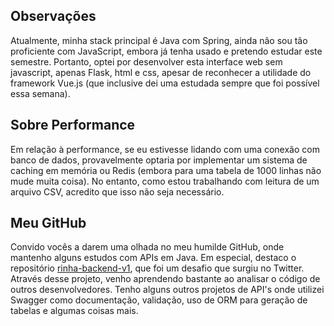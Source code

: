 ## Observações

Atualmente, minha stack principal é Java com Spring, ainda não sou tão proficiente com JavaScript, embora já tenha usado e pretendo estudar este semestre. Portanto, optei por desenvolver esta interface web sem javascript, apenas Flask, html e css, apesar de reconhecer a utilidade do framework Vue.js (que inclusive dei uma estudada sempre que foi possível essa semana).

## Sobre Performance

Em relação à performance, se eu estivesse lidando com uma conexão com banco de dados, provavelmente optaria por implementar um sistema de caching em memória ou Redis (embora para uma tabela de 1000 linhas não mude muita coisa). No entanto, como estou trabalhando com leitura de um arquivo CSV, acredito que isso não seja necessário.

## Meu GitHub

Convido vocês a darem uma olhada no meu humilde GitHub, onde mantenho alguns estudos com APIs em Java. Em especial, destaco o repositório [rinha-backend-v1](https://github.com/RobertGleison/rinha-backend-v1), que foi um desafio que surgiu no Twitter. Através desse projeto, venho aprendendo bastante ao analisar o código de outros desenvolvedores. Tenho alguns outros projetos de API's onde utilizei Swagger como documentação, validação, uso de ORM para geração de tabelas e algumas coisas mais.
